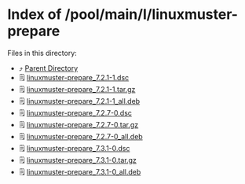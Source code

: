 
# Index of /pool/main/l/linuxmuster-prepare
Files in this directory:
- ⤴ [Parent Directory](../)
- 🗒 [linuxmuster-prepare_7.2.1-1.dsc](linuxmuster-prepare_7.2.1-1.dsc)
- 🗒 [linuxmuster-prepare_7.2.1-1.tar.gz](linuxmuster-prepare_7.2.1-1.tar.gz)
- 🗒 [linuxmuster-prepare_7.2.1-1_all.deb](linuxmuster-prepare_7.2.1-1_all.deb)
- 🗒 [linuxmuster-prepare_7.2.7-0.dsc](linuxmuster-prepare_7.2.7-0.dsc)
- 🗒 [linuxmuster-prepare_7.2.7-0.tar.gz](linuxmuster-prepare_7.2.7-0.tar.gz)
- 🗒 [linuxmuster-prepare_7.2.7-0_all.deb](linuxmuster-prepare_7.2.7-0_all.deb)
- 🗒 [linuxmuster-prepare_7.3.1-0.dsc](linuxmuster-prepare_7.3.1-0.dsc)
- 🗒 [linuxmuster-prepare_7.3.1-0.tar.gz](linuxmuster-prepare_7.3.1-0.tar.gz)
- 🗒 [linuxmuster-prepare_7.3.1-0_all.deb](linuxmuster-prepare_7.3.1-0_all.deb)
